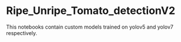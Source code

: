 # Ripe_Unripe_Tomato_detectionV2

This notebooks contain custom models trained on yolov5 and yolov7 respectively.
